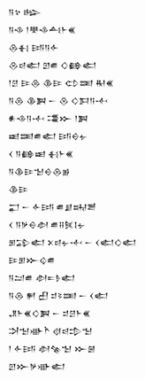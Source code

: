 <div class='block'>
<div class='line'>𒀀𒆳 𒈗</div>
<div class='line'>𒀀𒈾 𒁹𒋧𒈾𒋀𒈨𒌍</div>
<div class='line'>𒁲𒈬 𒅀𒀀𒅆</div>
<div class='line'>𒊮𒁀𒅗 𒇻𒌑 𒄭𒂵𒅗</div>
<div class='line'>𒁹𒆪 𒄿𒁲 𒆠𒄿 𒌌𒌅 𒊑𒌍</div>
<div class='line'>𒀀𒁲 𒆠𒀉 𒀸 𒊮 𒄭𒁕𒀀𒋾</div>
<div class='line'>𒀭𒈾𒀀𒋾 𒃮𒁍 𒁹𒀉</div>
<div class='line'>𒀜𒌅𒌑𒅗 𒅀𒀪𒉡</div>
<div class='line'>𒌋 𒀀𒂵𒀜 𒈬𒈨𒌍</div>
<div class='line'>𒀀𒆠𒄿𒈠𒀪𒁲𒂊</div>
<div class='line'>𒆠𒄿</div>
<div class='line'>𒂷 𒀸 𒅆𒅀 𒌑𒋗𒊻𒍪</div>
<div class='line'>𒌋 𒀀𒃻𒀪𒀠 𒌑𒍝𒍮𒋙𒉡</div>
<div class='line'>𒁳𒁉𒅗 𒉽𒁀𒉡𒋾 𒀸 𒌋𒅗𒄭𒅗</div>
<div class='line'>𒄿𒁳𒁍𒌒𒌑</div>
<div class='line'>𒀀𒁺𒌑 𒀠𒋰𒊩𒅗</div>
<div class='line'>𒀀𒁲 𒂍 𒌷 𒄑𒂟𒌅 𒀸 𒌋𒅗</div>
<div class='line'>𒂗𒈨𒌍𒄭𒀉 𒀸 𒄑𒆪𒈨𒌍</div>
<div class='line'>𒋫𒈠𒀝𒋻 𒋼𒁀𒄠𒈠</div>
<div class='line'>𒁹 𒅆𒅀 𒀠𒆚𒈠 𒁍𒇧</div>
<div class='line'>𒇻𒁍𒃻𒀝𒅗</div>
</div>